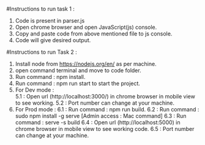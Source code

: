 #Instructions to run task 1 :
1. Code is present in parser.js
2. Open chrome browser and open JavaScript(js) console.
3. Copy and paste code from above mentioned file to js console.
4. Code will give desired output.


#Instructions to run Task 2 :
1. Install node from https://nodejs.org/en/ as per machine.
2. open command terminal and move to code folder.
3. Run command : npm install.
4. Run command : npm run start to start the project.
5. For Dev mode  :  
    5.1 : Open url (http://localhost:3000/) in chrome browser in mobile view to see working.
    5.2 : Port number can change at your machine.
6. For Prod mode :
    6.1 : Run command : npm run build.
    6.2 : Run command : sudo npm install -g serve [Admin access : Mac command]
    6.3 : Run command : serve -s build
    6.4 : Open url (http://localhost:5000) in chrome browser in mobile view to see working code.
    6.5 : Port number can change at your machine.




